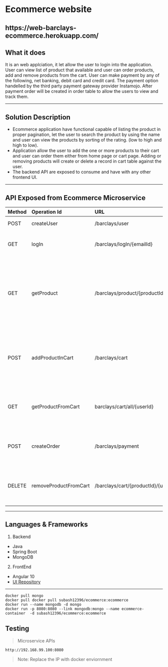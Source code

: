 <h1>Ecommerce website</h1>

<h2>https://web-barclays-ecommerce.herokuapp.com/</h2>
<h2>What it does</h2>


<p>It is an web applciation, it let allow the user to login into the application. User can view list of product that available and user can order products, add and remove products from the cart. User can make payment by any of the following, net banking, debit card and credit card. The payment option handelled by the third party payment gateway provider Instamojo. After payment order will be created in order table to allow the users to view and track them. </p>

----
<h2>Solution Description</h2>


  - Ecommerce application have functional capable of listing the product in proper pagination, let the user to search the product by using the name and user can view the products by sorting of the rating. (low to high and high to low).
  - Application allow the user to add the one or more products to their cart and user can order them either from home page or cart page. Adding or removing products will create or delete a record in cart table against the user.
  - The backend API are exposed to consume and have with any other frontend UI.
  
----
<h2>API Exposed from Ecommerce Microservice</h2>

| Method | Operation Id | URL | Description |  
|:-----------|:-----------|:-----------|:-----------|
| POST | createUser | /barclays/user | Create a user |  
| GET | logIn | /barclays/logIn/{emailId} | Validate user emailId for log in |
| GET | getProduct | /barclays/product/{productId} | Fetch the products from product table.</br>API Will return all the products by passing All in param |  
| POST | addProductInCart | /barclays/cart | Add the product to cart, userId and productId should pass in request body |
| GET | getProductFromCart | barclays/cart/all/{userId} | Fetch products from the cart for particular userId |  
| POST | createOrder | /barclays/payment | API helps to make payment and create a record in order table |
| DELETE | removeProductFromCart | /barclays/cart/{productId}/{userId} | Delete a product from cart based on userId and productId |  

----
<h2>Languages & Frameworks</h2> 

1. Backend
- Java
- Spring Boot
- MongoDB
2. FrontEnd
- Angular 10
- [UI Repository](https://github.com/subishsubash/ecommerce-ui)

----
```
docker pull mongo
docker pull docker pull subash12396/ecommerce:ecommerce
docker run --name mongodb -d mongo
docker run -p 8080:8080 --link mongodb:mongo --name ecommerce-container  -d subash12396/ecommerce:ecommerce
```

<h2>Testing</h2>

>Microservice APIs

 ```
 http://192.168.99.100:8080
 ```

 >Note: Replace the IP with docker enviornment
 

